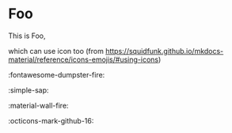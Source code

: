 # Foo

This is Foo, 

which can use icon too (from https://squidfunk.github.io/mkdocs-material/reference/icons-emojis/#using-icons)

:fontawesome-dumpster-fire:

:simple-sap:

:material-wall-fire:

:octicons-mark-github-16:
